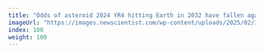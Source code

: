 ```yaml
---
title: "Odds of asteroid 2024 YR4 hitting Earth in 2032 have fallen again"
imageUrl: "https://images.newscientist.com/wp-content/uploads/2025/02/18115827/SEI_240416865.jpg?width=788"
index: 100
weight: 100
---
```

